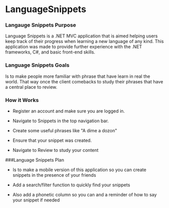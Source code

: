 # LanguageSnippets

### Langauge Snippets Purpose

Language Snippets is a .NET MVC application that is aimed helping users keep track of their progress when learning a new language of any kind.
This application was made to provide further experience with the .NET frameworks, C#, and basic front-end skills.

### Language Snippets Goals

Is to make people more familiar with phrase that have learn in real the world. That way once the client comebacks to study their phrases that have a central place to review.

### How it Works

- Register an account and make sure you are logged in.

- Navigate to Snippets in the top navigation bar.

- Create some useful phrases like "A dime a dozon"

- Ensure that your snippet was created.

- Navigate to Review to study your content

###Language Snippets Plan

- Is to make a mobile version of this application so you can create snippets in the presence of your friends

- Add a search/filter function to quickly find your snippets

- Also add a phonetic column so you can and a reminder of how to say your snippet if needed
 
